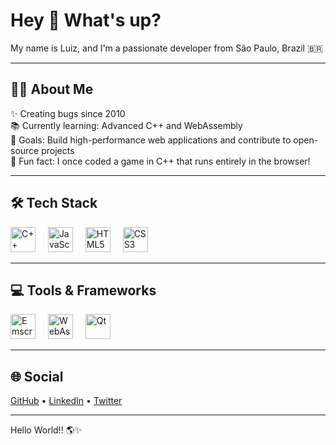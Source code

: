 <h1 align="left">Hey 👋 What's up?</h1>

<p align="left">My name is Luiz, and I'm a passionate developer from São Paulo, Brazil 🇧🇷</p>

---

<h2 align="left">🧑‍💻 About Me</h2>

<p align="left">
✨ Creating bugs since 2010 <br>
📚 Currently learning: Advanced C++ and WebAssembly <br>
🎯 Goals: Build high-performance web applications and contribute to open-source projects <br>
🎲 Fun fact: I once coded a game in C++ that runs entirely in the browser!
</p>

---

<h2 align="left">🛠️ Tech Stack</h2>

<div align="left">
  <img src="https://cdn.jsdelivr.net/gh/devicons/devicon/icons/cplusplus/cplusplus-original.svg" height="40" alt="C++" />
  <img width="12" />
  <img src="https://cdn.jsdelivr.net/gh/devicons/devicon/icons/javascript/javascript-original.svg" height="40" alt="JavaScript" />
  <img width="12" />
  <img src="https://cdn.jsdelivr.net/gh/devicons/devicon/icons/html5/html5-original.svg" height="40" alt="HTML5" />
  <img width="12" />
  <img src="https://cdn.jsdelivr.net/gh/devicons/devicon/icons/css3/css3-original.svg" height="40" alt="CSS3" />
</div>

---

<h2 align="left">💻 Tools & Frameworks</h2>

<div align="left">
  <img src="https://cdn.jsdelivr.net/gh/devicons/devicon/icons/emscripten/emscripten-original.svg" height="40" alt="Emscripten" />
  <img width="12" />
  <img src="https://cdn.jsdelivr.net/gh/devicons/devicon/icons/webassembly/webassembly-original.svg" height="40" alt="WebAssembly" />
  <img width="12" />
  <img src="https://cdn.jsdelivr.net/gh/devicons/devicon/icons/qt/qt-original.svg" height="40" alt="Qt" />
</div>

---

<h2 align="left">🌐 Social</h2>

<p align="left">
<a href="https://github.com/luizdev" target="_blank">GitHub</a> • 
<a href="https://linkedin.com/in/luizdev" target="_blank">LinkedIn</a> • 
<a href="https://twitter.com/luizdev" target="_blank">Twitter</a>
</p>

---

<p align="left">Hello World!! 🌎✨</p>
